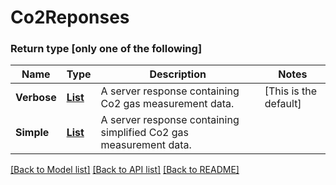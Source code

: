 # Co2Reponses
### Return type [only one of the following]

Name | Type | Description | Notes
------------ | ------------- | ------------- | -------------
**Verbose** | [**List**](ServerRespCo2.md) | A server response containing Co2 gas measurement data. | [This is the default]
**Simple** | [**List**](ServerRespCo2Simple.md) | A server response containing simplified Co2 gas measurement data. |

[[Back to Model list]](../README.md#documentation-for-models) [[Back to API list]](../README.md#documentation-for-api-endpoints) [[Back to README]](../README.md)
